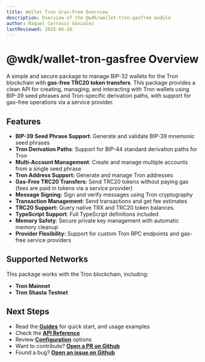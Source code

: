 ```yaml
---
title: Wallet Tron Gras-Free Overview
description: Overview of the @wdk/wallet-tron-gasfree module
author: Raquel Carrasco Gonzalez
lastReviewed: 2025-06-26
---
```


# @wdk/wallet-tron-gasfree Overview

A simple and secure package to manage BIP-32 wallets for the Tron blockchain with **gas-free TRC20 token transfers**. This package provides a clean API for creating, managing, and interacting with Tron wallets using BIP-39 seed phrases and Tron-specific derivation paths, with support for gas-free operations via a service provider.

## Features

- **BIP-39 Seed Phrase Support**: Generate and validate BIP-39 mnemonic seed phrases
- **Tron Derivation Paths**: Support for BIP-44 standard derivation paths for Tron
- **Multi-Account Management**: Create and manage multiple accounts from a single seed phrase
- **Tron Address Support:** Generate and manage Tron addresses
- **Gas-Free TRC20 Transfers:** Send TRC20 tokens without paying gas (fees are paid in tokens via a service provider)
- **Message Signing:** Sign and verify messages using Tron cryptography
- **Transaction Management**: Send transactions and get fee estimates
- **TRC20 Support:** Query native TRX and TRC20 token balances.
- **TypeScript Support**: Full TypeScript definitions included
- **Memory Safety**: Secure private key management with automatic memory cleanup
- **Provider Flexibility:** Support for custom Tron RPC endpoints and gas-free service providers

## Supported Networks

This package works with the Tron blockchain, including:

- **Tron Mainnet**
- **Tron Shasta Testnet**

## Next Steps

- Read the **[Guides](./guides.md)** for quick start, and usage examples
- Check the **[API Reference](./api-reference.md)**
- Review **[Configuration](./configuration.md)** options
- Want to contribute? **[Open a PR on Github](https://github.com/tetherto/wdk-wallet-tron-gasfree)**
- Found a bug? **[Open an issue on Github](https://github.com/tetherto/wdk-wallet-tron-gasfree/issues)** 

